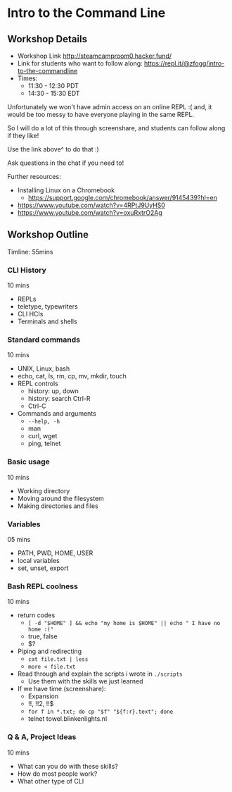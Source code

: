 # Intro to the Command Line

## Workshop Details

-   Workshop Link http://steamcamproom0.hacker.fund/
-   Link for students who want to follow along: https://repl.it/@zfogg/intro-to-the-commandline
-   Times:
    -   11:30 - 12:30 PDT
    -   14:30 - 15:30 EDT

Unfortunately we won't have admin access on an online REPL :( and, it would be too messy to have everyone playing in the same REPL.

So I will do a lot of this through screenshare, and students can follow along if they like!

Use the link above^ to do that :)

Ask questions in the chat if you need to!

Further resources:

-   Installing Linux on a Chromebook
    -   https://support.google.com/chromebook/answer/9145439?hl=en
-   https://www.youtube.com/watch?v=4RPtJ9UyHS0
-   https://www.youtube.com/watch?v=oxuRxtrO2Ag

## Workshop Outline

Timline: 55mins

### CLI History

10 mins

-   REPLs
-   teletype, typewriters
-   CLI HCIs
-   Terminals and shells

### Standard commands

10 mins

-   UNIX, Linux, bash
-   echo, cat, ls, rm, cp, mv, mkdir, touch
-   REPL controls
    -   history: up, down
    -   history: search Ctrl-R
    -   Ctrl-C
-   Commands and arguments
    -   `--help, -h`
    -   man
    -   curl, wget
    -   ping, telnet

### Basic usage

10 mins

-   Working directory
-   Moving around the filesystem
-   Making directories and files

### Variables

05 mins

-   PATH, PWD, HOME, USER
-   local variables
-   set, unset, export

### Bash REPL coolness

10 mins

-   return codes
    -   `[ -d "$HOME" ] && echo "my home is $HOME" || echo " I have no home :("`
    -   true, false
    -   \$?
-   Piping and redirecting
    -   `cat file.txt | less`
    -   `more < file.txt`
-   Read through and explain the scripts i wrote in `./scripts`
    -   Use them with the skills we just learned
-   If we have time (screenshare):
    -   Expansion
    -   !!, !!2, !!\$
    -   `for f in *.txt; do cp "$f" "${f:r}.text"; done`
    -   telnet towel.blinkenlights.nl

### Q & A, Project Ideas

10 mins

-   What can you do with these skills?
-   How do most people work?
-   What other type of CLI
